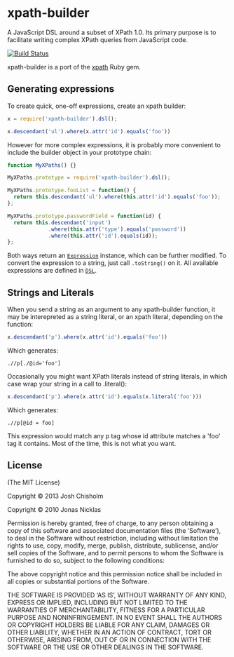 # xpath-builder

A JavaScript DSL around a subset of XPath 1.0. Its primary purpose is to
facilitate writing complex XPath queries from JavaScript code.

[![Build Status](https://secure.travis-ci.org/featurist/xpath-builder.png?branch=master)](http://travis-ci.org/featurist/xpath-builder)

xpath-builder is a port of the [xpath](https://github.com/jnicklas/xpath) Ruby gem.


## Generating expressions

To create quick, one-off expressions, create an xpath builder:

```js
x = require('xpath-builder').dsl();

x.descendant('ul').where(x.attr('id').equals('foo'))
```

However for more complex expressions, it is probably more convenient to include
the builder object in your prototype chain:

```js
function MyXPaths() {}

MyXPaths.prototype = require('xpath-builder').dsl();

MyXPaths.prototype.fooList = function() {
  return this.descendant('ul').where(this.attr('id').equals('foo'));
};

MyXPaths.prototype.passwordField = function(id) {
  return this.descendant('input')
             .where(this.attr('type').equals('password'))
             .where(this.attr('id').equals(id));
};
```

Both ways return an
[`Expression`](./src/expression.pogo)
instance, which can be further modified.  To convert the expression to a
string, just call `.toString()` on it. All available expressions are defined in
[`DSL`](./src/dsl.pogo).

## Strings and Literals

When you send a string as an argument to any xpath-builder function, it may be interepreted as a string literal, or an xpath literal, depending on the function:

```js
x.descendant('p').where(x.attr('id').equals('foo'))
```

Which generates:

```
.//p[./@id='foo']
```

Occasionally you might want XPath literals instead of string literals, in which case wrap your string in a call to .literal():

```js
x.descendant('p').where(x.attr('id').equals(x.literal('foo')))
```

Which generates:

```
.//p[@id = foo]
```

This expression would match any p tag whose id attribute matches a 'foo' tag it contains. Most of the time, this is not what you want.


## License

(The MIT License)

Copyright © 2013 Josh Chisholm

Copyright © 2010 Jonas Nicklas

Permission is hereby granted, free of charge, to any person obtaining a copy of
this software and associated documentation files (the ‘Software’), to deal in
the Software without restriction, including without limitation the rights to
use, copy, modify, merge, publish, distribute, sublicense, and/or sell copies
of the Software, and to permit persons to whom the Software is furnished to do
so, subject to the following conditions:

The above copyright notice and this permission notice shall be included in all
copies or substantial portions of the Software.

THE SOFTWARE IS PROVIDED ‘AS IS’, WITHOUT WARRANTY OF ANY KIND, EXPRESS OR
IMPLIED, INCLUDING BUT NOT LIMITED TO THE WARRANTIES OF MERCHANTABILITY,
FITNESS FOR A PARTICULAR PURPOSE AND NONINFRINGEMENT. IN NO EVENT SHALL THE
AUTHORS OR COPYRIGHT HOLDERS BE LIABLE FOR ANY CLAIM, DAMAGES OR OTHER
LIABILITY, WHETHER IN AN ACTION OF CONTRACT, TORT OR OTHERWISE, ARISING FROM,
OUT OF OR IN CONNECTION WITH THE SOFTWARE OR THE USE OR OTHER DEALINGS IN THE
SOFTWARE.